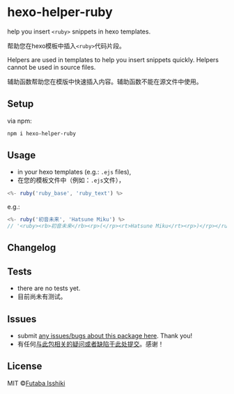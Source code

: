 # hexo-helper-ruby
help you insert `<ruby>` snippets in hexo templates.

帮助您在hexo模板中插入`<ruby>`代码片段。

Helpers are used in templates to help you insert snippets quickly. Helpers cannot be used in source files.

辅助函数帮助您在模版中快速插入内容。辅助函数不能在源文件中使用。

## Setup
via npm:
```bash
npm i hexo-helper-ruby
```

## Usage

- in your hexo templates (e.g.: `.ejs` files),
- 在您的模板文件中（例如：`.ejs`文件），
```javascript
<%- ruby('ruby_base', 'ruby_text') %>
```

e.g.:
```javascript
<%- ruby('初音未来', 'Hatsune Miku') %>
// '<ruby><rb>初音未来</rb><rp>(</rp><rt>Hatsune Miku</rt><rp>)</rp></ruby>'
```

## Changelog
## Tests
- there are no tests yet.
- 目前尚未有测试。

## Issues
- submit [any issues/bugs about this package here](https://github.com/issiki/hexo-helper-ruby/issues). Thank you!
- 有任何[与此包相关的疑问或者缺陷于此处提交](https://github.com/issiki/hexo-helper-ruby/issues)。感谢！

## License
MIT ©[Futaba Isshiki](https://futaba.love "一色双葉")

